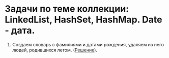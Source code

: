 # Задачи по теме коллекции: LinkedList, HashSet, HashMap. Date - дата.

1. Создаем словарь с фамилиями и датами рождения, удаляем из него людей, родившихся летом.
([Решение](./summer_holidays.java)).
